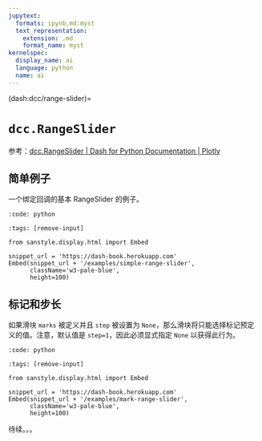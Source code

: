 ```yaml
---
jupytext:
  formats: ipynb,md:myst
  text_representation:
    extension: .md
    format_name: myst
kernelspec:
  display_name: ai
  language: python
  name: ai
---
```


(dash:dcc/range-slider)=
# `dcc.RangeSlider`

参考：[dcc.RangeSlider | Dash for Python Documentation | Plotly](https://dash.plotly.com/dash-core-components/rangeslider)

## 简单例子

一个绑定回调的基本 RangeSlider 的例子。


```{include} ../examples/simple_range_slider.py
:code: python
```

```{code-cell} ipython3
:tags: [remove-input]
        
from sanstyle.display.html import Embed

snippet_url = 'https://dash-book.herokuapp.com'
Embed(snippet_url + '/examples/simple-range-slider',
      className='w3-pale-blue',
      height=100)
```

## 标记和步长

如果滑块 `marks` 被定义并且 `step` 被设置为 `None`，那么滑块将只能选择标记预定义的值。注意，默认值是 `step=1`，因此必须显式指定 `None` 以获得此行为。

```{include} ../examples/mark_range_slider.py
:code: python
```

```{code-cell} ipython3
:tags: [remove-input]
        
from sanstyle.display.html import Embed

snippet_url = 'https://dash-book.herokuapp.com'
Embed(snippet_url + '/examples/mark-range-slider',
      className='w3-pale-blue',
      height=100)
```

待续。。。